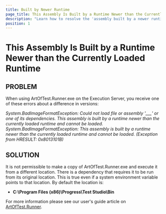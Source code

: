 ```yaml
---
title: Built by Newer Runtime
page_title: This Assembly Is Built by a Runtime Newer than the Currently Loaded Runtime
description: "Learn how to resolve the 'assembly built by a newer runtime' error in Test Studio. This article explains the cause, provides troubleshooting steps, and details the correct way to run ArtOfTest.Runner.exe for successful test execution."
position: 1
---
```

# This Assembly Is Built by a Runtime Newer than the Currently Loaded Runtime

## PROBLEM

When using ArtOfTest.Runner.exe on the Execution Server, you receive one of these errors about a difference in versions:

*System.BadImageFormatException: Could not load file or assembly '___' or one of its dependencies. This assembly is built by a runtime newer than the currently loaded runtime and cannot be loaded.<br>
System.BadImageFormatException: This assembly is built by a runtime newer than the currently loaded runtime and cannot be loaded. (Exception from HRESULT: 0x8013101B)*

## SOLUTION

It is not permissible to make a copy of ArtOfTest.Runner.exe and execute it from a different location. There is a dependency that requires it to be run from its original location. This is true even if a system environment variable points to that location. By default the location is:

- **C:\Program Files (x86)\Progress\Test Studio\Bin**

 

For more information please see our user's guide article on <a href="/features/test-runners/artoftest-runner" target="_blank">ArtOfTest.Runner</a>. 


